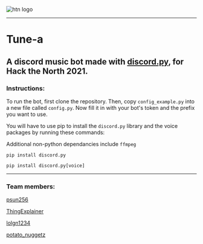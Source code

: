 ![htn logo](https://cdn.discordapp.com/attachments/811737713098489876/889071263505612830/152ce413-2c82-44d6-bade-e838faeb39cf.png "htn logo")

---

# Tune-a

## A discord music bot made with [discord.py](https://discordpy.readthedocs.io/en/stable/index.html), for Hack the North 2021.

### Instructions:

To run the bot, first clone the repository. Then, copy `config_example.py` into a new file called `config.py`. Now fill it in with your bot's token and the prefix you want to use.

You will have to use pip to install the `discord.py` library and the voice packages by running these commands:

Additional non-python dependancies include `ffmpeg`

`pip install discord.py`

`pip install discord.py[voice]`

---

### Team members:

[psun256](https://github.com/psun256)

[ThingExplainer](https://github.com/br0mabs)

[lolgn1234](https://github.com/garyniu)

[potato_nuggetz](https://github.com/potatonuggetz)
